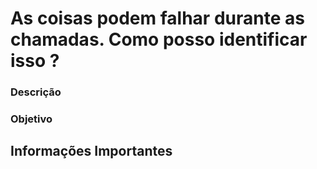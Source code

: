 # As coisas podem falhar durante as chamadas. Como posso identificar isso ?


### Descrição



### Objetivo



## Informações Importantes